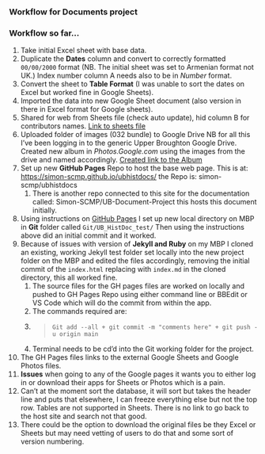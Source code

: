 ### Workflow for Documents project

### Workflow so far…

1. Take initial Excel sheet with base data.
2. Duplicate the **Dates** column and convert to correctly formatted `00/00/2000` format (NB. The initial sheet was set to Armenian format not UK.) Index number column A needs also to be in *Number* format.
3. Convert the sheet to **Table Format** (I was unable to sort the dates on Excel but worked fine in Google Sheets).
4. Imported the data into new Google Sheet document (also version in there in Excel format  for Google sheets).
5. Shared for web from Sheets file (check auto update), hid column B for contributors names. [Link to sheets file](https://docs.google.com/spreadsheets/d/11zjqmcYhxKcK4aE7gL6R7wT0ZYlthhYtvYY5m7eTyRE/edit?usp=sharing)
6. Uploaded folder of images (032 bundle) to Google Drive NB for all this I’ve been logging in to the generic Upper Broughton Google Drive. Created new album in *Photos.Google.com* using the images from the drive and named accordingly. [Created link to the Album](https://photos.app.goo.gl/XcEALEC8tbh18hnu8)
7. Set up new **GitHub Pages** Repo to host the base web page. This is at: https://simon-scmp.github.io/ubhistdocs/ the Repo is: simon-scmp/ubhistdocs 
	1. There is another repo connected to this site for the documentation called: Simon-SCMP/UB-Document-Project this hosts this document initially.
8. Using instructions on [GitHub Pages](https://pages.github.com/) I set up new local directory on MBP in **Git** folder called `Git/UB_HistDoc_test/` Then using the instructions above did an initial commit and it worked.
9. Because of issues with version of **Jekyll and Ruby** on my MBP I cloned an existing, working Jekyll test folder set locally into the new project folder on the MBP and edited the files accordingly, removing the initial commit of the `index.html` replacing with `index.md` in the cloned directory, this all worked fine.
	1. The source files for the GH pages files are worked on locally and pushed to GH Pages Repo using either command line or BBEdit or VS Code which will do the commit from within the app.
	2. The commands required are: 
	3. > `Git add --all + git commit -m "comments here" + git push -u origin main`
	5. Terminal needs to be cd’d into the Git working folder for the project.
10. The GH Pages files links to the external Google Sheets and Google Photos files.
11. **Issues** when going to any of the Google pages it wants you to either log in or download their apps for Sheets or Photos which is a pain.
12. Can’t at the moment sort the database, it will sort but takes the header line and puts that elsewhere, I can freeze everything else but not the top row. Tables are not supported in Sheets. There is no link to go back to the host site and search not that good.
13. There could be the option to download the original files be they Excel or Sheets but may need vetting of users to do that and some sort of version numbering.
